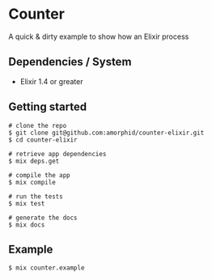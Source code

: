 # Counter

A quick & dirty example to show how an Elixir process

## Dependencies / System

* Elixir 1.4 or greater

## Getting started

    # clone the repo
    $ git clone git@github.com:amorphid/counter-elixir.git
    $ cd counter-elixir

    # retrieve app dependencies
    $ mix deps.get

    # compile the app
    $ mix compile

    # run the tests
    $ mix test

    # generate the docs
    $ mix docs

## Example

    $ mix counter.example
